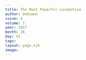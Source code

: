 ```yaml
---
title: The Most Powerful Locomotive
author: Unknown
issue: 4
volume: 7
year: 1917
month: 26
day: VI
tags:
layout: page.njk
image:
---
```

